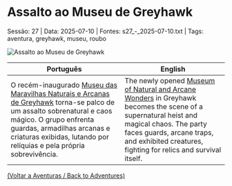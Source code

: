 ﻿
# Assalto ao Museu de Greyhawk

Sessão: 27 | Data: 2025-07-10 | Fontes: s27_-_2025-07-10.txt | Tags: aventura, greyhawk, museu, roubo

![Assalto ao Museu de Greyhawk](assets/location/location_blank.png)

| Português | English |
|-----------|---------|
| O recém-inaugurado [Museu das Maravilhas Naturais e Arcanas de Greyhawk](museu_das_maravilhas_naturais_e_arcanas_de_greyhawk.md) torna-se palco de um assalto sobrenatural e caos mágico. O grupo enfrenta guardas, armadilhas arcanas e criaturas exibidas, lutando por relíquias e pela própria sobrevivência. | The newly opened [Museum of Natural and Arcane Wonders](museu_das_maravilhas_naturais_e_arcanas_de_greyhawk.md) in Greyhawk becomes the scene of a supernatural heist and magical chaos. The party faces guards, arcane traps, and exhibited creatures, fighting for relics and survival itself. |

[(Voltar a Aventuras / Back to Adventures)](dm/summary/aventuras.md)  

